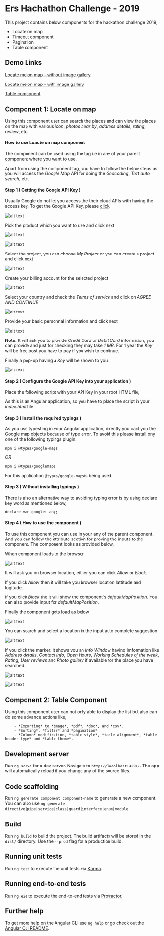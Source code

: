 # Ers Hachathon Challenge - 2019

This project contains below components for the hackathon challenge 2019,

- Locate on map
- Timeout component
- Pagination
- Table component

## Demo Links

[Locate me on map - without image gallery](https://locate-on-map-without-gallery.stackblitz.io/)

[Locate me on map - with image gallery](https://locate-on-map-lyuyrx.stackblitz.io/)

[Table component](https://github-t5r7cn-wgcnu5.stackblitz.io/)

## Component 1: Locate on map

Using this component user can search the places and can view the places on the map with various *icon*, *photos near by*, *address details*, *rating*, *review*, etc.

#### How to use Loacte on map component

The component can be used using the tag i.e *<locate-on-map></locate-on-map>* in any of your parent component where you want to use.

Apart from using the component tag, you have to follow the below steps as you will access the *Google Map* API for doing the *Geocoding*, *Text auto search*, etc.

#### Step 1 ( Getting the Google API Key )

Usually Google do not let you access the their cloud APIs with having the access key. To get the Google API Key, please [click]( https://developers.google.com/maps/documentation/javascript/get-api-key).

![alt text](https://github.com/ERS-HCL/EDGE-Components-Hackathon-2019/blob/ERSEDGE022019005/src/assets/Google%20API%20Key%20-%201.png)

Pick the product which you want to use and click next

![alt text](https://github.com/ERS-HCL/EDGE-Components-Hackathon-2019/blob/ERSEDGE022019005/src/assets/Google%20API%20Key%20-%202.png)

![alt text](https://github.com/ERS-HCL/EDGE-Components-Hackathon-2019/blob/ERSEDGE022019005/src/assets/Google%20API%20Key%20-%203.png)

Select the project, you can choose *My Project* or you can create a project and click next

![alt text](https://github.com/ERS-HCL/EDGE-Components-Hackathon-2019/blob/ERSEDGE022019005/src/assets/Google%20API%20Key%20-%207.png)

Create your billing account for the selected project

![alt text](https://github.com/ERS-HCL/EDGE-Components-Hackathon-2019/blob/ERSEDGE022019005/src/assets/Google%20API%20Key%20-%208.png)

Select your country and check the *Terms of service* and click on *AGREE AND CONTINUE*

![alt text](https://github.com/ERS-HCL/EDGE-Components-Hackathon-2019/blob/ERSEDGE022019005/src/assets/Google%20API%20Key%20-%209.png)

Provide your basic personnal information and click next

![alt text](https://github.com/ERS-HCL/EDGE-Components-Hackathon-2019/blob/ERSEDGE022019005/src/assets/Google%20API%20Key%20-%2010.png)

**Note:** It will ask you to provide *Credit Card* or *Debit Card* information, you can provide and just for checking they may take *1 INR*. For 1 year the *Key* will be free post you have to pay if you wish to continue.  

Finally a pop-up having a *Key* will be shown to you

![alt text](https://github.com/ERS-HCL/EDGE-Components-Hackathon-2019/blob/ERSEDGE022019005/src/assets/Google%20API%20Key%20-%2011.png)

#### Step 2 ( Configure the Google API Key into your application )

Place the following script with your API Key in your root HTML file,

*<script async defer src="https://maps.googleapis.com/maps/api/js?key=YOUR_API_KEY&callback=initMap" type="text/javascript"></script>*

As this is an Angular application, so you have to place the script in your *index.html* file.

#### Step 3 ( Install the required typings )

As you use typesting in your Angular application, directly you cant you the Google map objects because of type error. To avoid this please install ony one of the following typings plugin.
  
  `npm i @types/google-maps`
  
  *OR*
  
  `npm i @types/googlemaps`

For this application `@types/google-maps`is being used.

#### Step 3 ( Without installing typings )

There is also an alternative way to avoiding typing error is by using declare key word as mentioned below,

  `declare var google: any;`

#### Step 4 ( How to use the component )

To use this component you can use *<locate-on-map>* in your any of the parent component. And you can follow the attribute section for proving the inputs to the component. The component looks as provided below,
  
When component loads to the browser

![alt text](https://github.com/ERS-HCL/EDGE-Components-Hackathon-2019/blob/ERSEDGE022019005/src/assets/Component%20-%201.png)

It will ask you on browser location, either you can click *Allow* or *Block*.

If you click *Allow* then it will take you browser location lattitude and logitude.

If you click *Block* the it will show the component's *defaultMapPosition*. You can also provide input for *defaultMapPosition*.

Finally the component gets load as below

![alt text](https://github.com/ERS-HCL/EDGE-Components-Hackathon-2019/blob/ERSEDGE022019005/src/assets/Component%20-%202.png)

You can search and select a location in the input auto complete suggestion

![alt text](https://github.com/ERS-HCL/EDGE-Components-Hackathon-2019/blob/ERSEDGE022019005/src/assets/Component%20-%205.png)
  
If you click the marker, it shows you an *Info WIndow* having imformation like *Address details*, *Contact Info*, *Open Hours*, *Working Schedules of the week*, *Rating*, *User reviews* and *Photo gallery* if available for the place you have searched.

![alt text](https://github.com/ERS-HCL/EDGE-Components-Hackathon-2019/blob/ERSEDGE022019005/src/assets/Component%20-%203.png)

![alt text](https://github.com/ERS-HCL/EDGE-Components-Hackathon-2019/blob/ERSEDGE022019005/src/assets/Component%20-%204.png)


## Component 2: Table Component

Using this component user can not only able to display the list but also can do some advance actions like,

        - *Exporting* to *image*, *pdf*, *doc*, and *csv*. 
        - *Sorting*, *filter* and *pagination*
        - *Column* modification, *table style*, *table alignment*, *table header type* and *table theme*.
        


## Development server

Run `ng serve` for a dev server. Navigate to `http://localhost:4200/`. The app will automatically reload if you change any of the source files.

## Code scaffolding

Run `ng generate component component-name` to generate a new component. You can also use `ng generate directive|pipe|service|class|guard|interface|enum|module`.

## Build

Run `ng build` to build the project. The build artifacts will be stored in the `dist/` directory. Use the `--prod` flag for a production build.

## Running unit tests

Run `ng test` to execute the unit tests via [Karma](https://karma-runner.github.io).

## Running end-to-end tests

Run `ng e2e` to execute the end-to-end tests via [Protractor](http://www.protractortest.org/).

## Further help

To get more help on the Angular CLI use `ng help` or go check out the [Angular CLI README](https://github.com/angular/angular-cli/blob/master/README.md).
